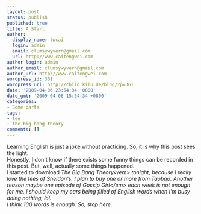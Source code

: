 ```yaml
---
layout: post
status: publish
published: true
title: A Start
author:
  display_name: twcai
  login: admin
  email: clumsywyvern@gmail.com
  url: http://www.caitengwei.com
author_login: admin
author_email: clumsywyvern@gmail.com
author_url: http://www.caitengwei.com
wordpress_id: 361
wordpress_url: http://child.kilu.de/blog/?p=361
date: '2009-04-06 23:54:34 +0800'
date_gmt: '2009-04-06 15:54:34 +0800'
categories:
- Some parts
tags:
- tee
- the big bang theory
comments: []
---
```

<p>Learning English is just a joke without practicing. So, it is why this post sees the light.<br />
Honestly, I don't know if there exists some funny things can be recorded in this post. But, well, actually some things happened.<br />
I started to download <em>The Big Bang Theory<&#47;em> tonight, because I really love the tees of Sheldon's. I plan to buy one or more from Taobao. Another reason maybe one episode of <em>Gossip Girl<&#47;em> each week is not enough for me. I should keep my ears being filled of English words when I'm busy doing nothing, lol.<br />
I think 100 words is enough. So, stop here.</p>
